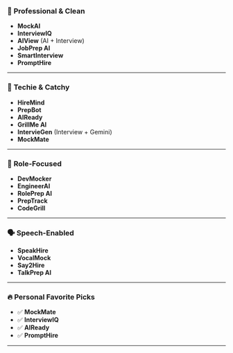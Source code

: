
### 🚀 **Professional & Clean**

* **MockAI**
* **InterviewIQ**
* **AIView** (AI + Interview)
* **JobPrep AI**
* **SmartInterview**
* **PromptHire**

---

### 🧠 **Techie & Catchy**

* **HireMind**
* **PrepBot**
* **AIReady**
* **GrillMe AI**
* **IntervieGen** (Interview + Gemini)
* **MockMate**

---

### 🎯 **Role-Focused**

* **DevMocker**
* **EngineerAI**
* **RolePrep AI**
* **PrepTrack**
* **CodeGrill**

---

### 🗣️ **Speech-Enabled**

* **SpeakHire**
* **VocalMock**
* **Say2Hire**
* **TalkPrep AI**

---

### 🔥 Personal Favorite Picks

* ✅ **MockMate**
* ✅ **InterviewIQ**
* ✅ **AIReady**
* ✅ **PromptHire**

---
